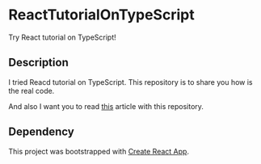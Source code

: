 # ReactTutorialOnTypeScript
Try React tutorial on TypeScript!

## Description
I tried Reacd tutorial on TypeScript.
This repository is to share you how is the real code.

And also I want you to read 
[this](https://clockvoid.tk/blog.php?content=react_ts) 
article with this repository.

## Dependency
This project was bootstrapped with [Create React App](https://github.com/facebookincubator/create-react-app).
